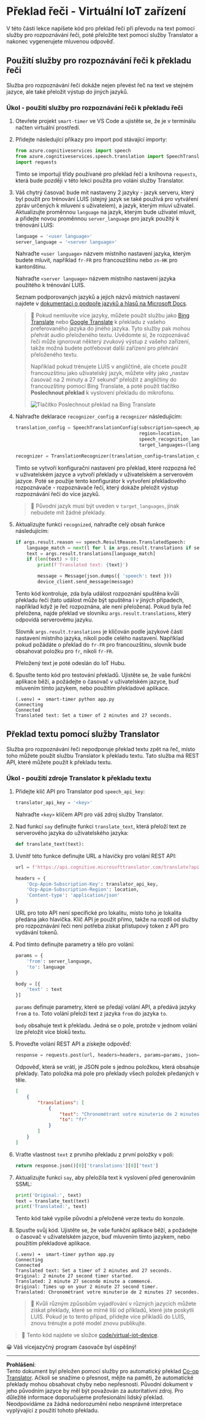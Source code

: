 <!--
CO_OP_TRANSLATOR_METADATA:
{
  "original_hash": "d620a470d9dd8614d99824832978360a",
  "translation_date": "2025-08-27T21:35:19+00:00",
  "source_file": "6-consumer/lessons/4-multiple-language-support/virtual-device-translate-speech.md",
  "language_code": "cs"
}
-->
# Překlad řeči - Virtuální IoT zařízení

V této části lekce napíšete kód pro překlad řeči při převodu na text pomocí služby pro rozpoznávání řeči, poté přeložíte text pomocí služby Translator a nakonec vygenerujete mluvenou odpověď.

## Použití služby pro rozpoznávání řeči k překladu řeči

Služba pro rozpoznávání řeči dokáže nejen převést řeč na text ve stejném jazyce, ale také přeložit výstup do jiných jazyků.

### Úkol - použití služby pro rozpoznávání řeči k překladu řeči

1. Otevřete projekt `smart-timer` ve VS Code a ujistěte se, že je v terminálu načten virtuální prostředí.

1. Přidejte následující příkazy pro import pod stávající importy:

    ```python
    from azure.cognitiveservices import speech
    from azure.cognitiveservices.speech.translation import SpeechTranslationConfig, TranslationRecognizer
    import requests
    ```

    Tímto se importují třídy používané pro překlad řeči a knihovna `requests`, která bude později v této lekci použita pro volání služby Translator.

1. Váš chytrý časovač bude mít nastaveny 2 jazyky - jazyk serveru, který byl použit pro trénování LUIS (stejný jazyk se také používá pro vytváření zpráv určených k mluvení s uživatelem), a jazyk, kterým mluví uživatel. Aktualizujte proměnnou `language` na jazyk, kterým bude uživatel mluvit, a přidejte novou proměnnou `server_language` pro jazyk použitý k trénování LUIS:

    ```python
    language = '<user language>'
    server_language = '<server language>'
    ```

    Nahraďte `<user language>` názvem místního nastavení jazyka, kterým budete mluvit, například `fr-FR` pro francouzštinu nebo `zn-HK` pro kantonštinu.

    Nahraďte `<server language>` názvem místního nastavení jazyka použitého k trénování LUIS.

    Seznam podporovaných jazyků a jejich názvů místních nastavení najdete v [dokumentaci o podpoře jazyků a hlasů na Microsoft Docs](https://docs.microsoft.com/azure/cognitive-services/speech-service/language-support?WT.mc_id=academic-17441-jabenn#speech-to-text).

    > 💁 Pokud nemluvíte více jazyky, můžete použít službu jako [Bing Translate](https://www.bing.com/translator) nebo [Google Translate](https://translate.google.com) k překladu z vašeho preferovaného jazyka do jiného jazyka. Tyto služby pak mohou přehrát audio přeloženého textu. Uvědomte si, že rozpoznávač řeči může ignorovat některý zvukový výstup z vašeho zařízení, takže možná budete potřebovat další zařízení pro přehrání přeloženého textu.
    >
    > Například pokud trénujete LUIS v angličtině, ale chcete použít francouzštinu jako uživatelský jazyk, můžete věty jako „nastav časovač na 2 minuty a 27 sekund“ přeložit z angličtiny do francouzštiny pomocí Bing Translate, a poté použít tlačítko **Poslechnout překlad** k vyslovení překladu do mikrofonu.
    >
    > ![Tlačítko Poslechnout překlad na Bing Translate](../../../../../translated_images/bing-translate.348aa796d6efe2a92f41ea74a5cf42bb4c63d6faaa08e7f46924e072a35daa48.cs.png)

1. Nahraďte deklarace `recognizer_config` a `recognizer` následujícím:

    ```python
    translation_config = SpeechTranslationConfig(subscription=speech_api_key,
                                                 region=location,
                                                 speech_recognition_language=language,
                                                 target_languages=(language, server_language))
    
    recognizer = TranslationRecognizer(translation_config=translation_config)
    ```

    Tímto se vytvoří konfigurační nastavení pro překlad, které rozpozná řeč v uživatelském jazyce a vytvoří překlady v uživatelském a serverovém jazyce. Poté se použije tento konfigurátor k vytvoření překladového rozpoznávače - rozpoznávače řeči, který dokáže přeložit výstup rozpoznávání řeči do více jazyků.

    > 💁 Původní jazyk musí být uveden v `target_languages`, jinak nebudete mít žádné překlady.

1. Aktualizujte funkci `recognized`, nahraďte celý obsah funkce následujícím:

    ```python
    if args.result.reason == speech.ResultReason.TranslatedSpeech:
        language_match = next(l for l in args.result.translations if server_language.lower().startswith(l.lower()))
        text = args.result.translations[language_match]
        if (len(text) > 0):
            print(f'Translated text: {text}')
    
            message = Message(json.dumps({ 'speech': text }))
            device_client.send_message(message)
    ```

    Tento kód kontroluje, zda byla událost rozpoznání spuštěna kvůli překladu řeči (tato událost může být spuštěna i v jiných případech, například když je řeč rozpoznána, ale není přeložena). Pokud byla řeč přeložena, najde překlad ve slovníku `args.result.translations`, který odpovídá serverovému jazyku.

    Slovník `args.result.translations` je klíčován podle jazykové části nastavení místního jazyka, nikoli podle celého nastavení. Například pokud požádáte o překlad do `fr-FR` pro francouzštinu, slovník bude obsahovat položku pro `fr`, nikoli `fr-FR`.

    Přeložený text je poté odeslán do IoT Hubu.

1. Spusťte tento kód pro testování překladů. Ujistěte se, že vaše funkční aplikace běží, a požádejte o časovač v uživatelském jazyce, buď mluvením tímto jazykem, nebo použitím překladové aplikace.

    ```output
    (.venv) ➜  smart-timer python app.py
    Connecting
    Connected
    Translated text: Set a timer of 2 minutes and 27 seconds.
    ```

## Překlad textu pomocí služby Translator

Služba pro rozpoznávání řeči nepodporuje překlad textu zpět na řeč, místo toho můžete použít službu Translator k překladu textu. Tato služba má REST API, které můžete použít k překladu textu.

### Úkol - použití zdroje Translator k překladu textu

1. Přidejte klíč API pro Translator pod `speech_api_key`:

    ```python
    translator_api_key = '<key>'
    ```

    Nahraďte `<key>` klíčem API pro váš zdroj služby Translator.

1. Nad funkcí `say` definujte funkci `translate_text`, která přeloží text ze serverového jazyka do uživatelského jazyka:

    ```python
    def translate_text(text):
    ```

1. Uvnitř této funkce definujte URL a hlavičky pro volání REST API:

    ```python
    url = f'https://api.cognitive.microsofttranslator.com/translate?api-version=3.0'

    headers = {
        'Ocp-Apim-Subscription-Key': translator_api_key,
        'Ocp-Apim-Subscription-Region': location,
        'Content-type': 'application/json'
    }
    ```

    URL pro toto API není specifické pro lokalitu, místo toho je lokalita předána jako hlavička. Klíč API je použit přímo, takže na rozdíl od služby pro rozpoznávání řeči není potřeba získat přístupový token z API pro vydávání tokenů.

1. Pod tímto definujte parametry a tělo pro volání:

    ```python
    params = {
        'from': server_language,
        'to': language
    }

    body = [{
        'text' : text
    }]
    ```

    `params` definuje parametry, které se předají volání API, a předává jazyky `from` a `to`. Toto volání přeloží text z jazyka `from` do jazyka `to`.

    `body` obsahuje text k překladu. Jedná se o pole, protože v jednom volání lze přeložit více bloků textu.

1. Proveďte volání REST API a získejte odpověď:

    ```python
    response = requests.post(url, headers=headers, params=params, json=body)
    ```

    Odpověď, která se vrátí, je JSON pole s jednou položkou, která obsahuje překlady. Tato položka má pole pro překlady všech položek předaných v těle.

    ```json
    [
        {
            "translations": [
                {
                    "text": "Chronométrant votre minuterie de 2 minutes 27 secondes.",
                    "to": "fr"
                }
            ]
        }
    ]
    ```

1. Vraťte vlastnost `text` z prvního překladu z první položky v poli:

    ```python
    return response.json()[0]['translations'][0]['text']
    ```

1. Aktualizujte funkci `say`, aby přeložila text k vyslovení před generováním SSML:

    ```python
    print('Original:', text)
    text = translate_text(text)
    print('Translated:', text)
    ```

    Tento kód také vypíše původní a přeložené verze textu do konzole.

1. Spusťte svůj kód. Ujistěte se, že vaše funkční aplikace běží, a požádejte o časovač v uživatelském jazyce, buď mluvením tímto jazykem, nebo použitím překladové aplikace.

    ```output
    (.venv) ➜  smart-timer python app.py
    Connecting
    Connected
    Translated text: Set a timer of 2 minutes and 27 seconds.
    Original: 2 minute 27 second timer started.
    Translated: 2 minute 27 seconde minute a commencé.
    Original: Times up on your 2 minute 27 second timer.
    Translated: Chronométrant votre minuterie de 2 minutes 27 secondes.
    ```

    > 💁 Kvůli různým způsobům vyjadřování v různých jazycích můžete získat překlady, které se mírně liší od příkladů, které jste poskytli LUIS. Pokud je to tento případ, přidejte více příkladů do LUIS, znovu trénujte a poté model znovu publikujte.

> 💁 Tento kód najdete ve složce [code/virtual-iot-device](../../../../../6-consumer/lessons/4-multiple-language-support/code/virtual-iot-device).

😀 Váš vícejazyčný program časovače byl úspěšný!

---

**Prohlášení**:  
Tento dokument byl přeložen pomocí služby pro automatický překlad [Co-op Translator](https://github.com/Azure/co-op-translator). Ačkoli se snažíme o přesnost, mějte na paměti, že automatické překlady mohou obsahovat chyby nebo nepřesnosti. Původní dokument v jeho původním jazyce by měl být považován za autoritativní zdroj. Pro důležité informace doporučujeme profesionální lidský překlad. Neodpovídáme za žádná nedorozumění nebo nesprávné interpretace vyplývající z použití tohoto překladu.